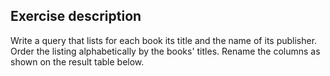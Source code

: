 ## Exercise description
Write a query that lists for each book its title and the name of its publisher. Order the listing alphabetically by the books' titles. Rename the columns as shown on the result table below. 